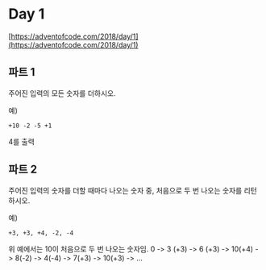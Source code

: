 # Day 1

[https://adventofcode.com/2018/day/1](https://adventofcode.com/2018/day/1)

## 파트 1

주어진 입력의 모든 숫자를 더하시오.

예)
```
+10 -2 -5 +1
```
4를 출력

## 파트 2

주어진 입력의 숫자를 더할 때마다 나오는 숫자 중, 처음으로 두 번 나오는 숫자를 리턴하시오.

예)
```
+3, +3, +4, -2, -4
```
위 예에서는 10이 처음으로 두 번 나오는 숫자임.
0 -> 3 (+3) -> 6 (+3) -> 10(+4) -> 8(-2) -> 4(-4) -> 7(+3) -> 10(+3) -> ...